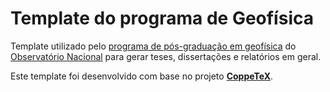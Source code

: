 # Template do programa de Geofísica

Template utilizado pelo [programa de pós-graduação em geofísica](http://www.on.br/index.php/pt-br/programas-academicos/geofisica.html)
do [Observatório Nacional](http://www.on.br/index.php/pt-br/) para gerar teses, dissertações e relatórios em geral.

Este template foi desenvolvido com base no projeto [**CoppeTeX**](http://coppetex.sourceforge.net/).
